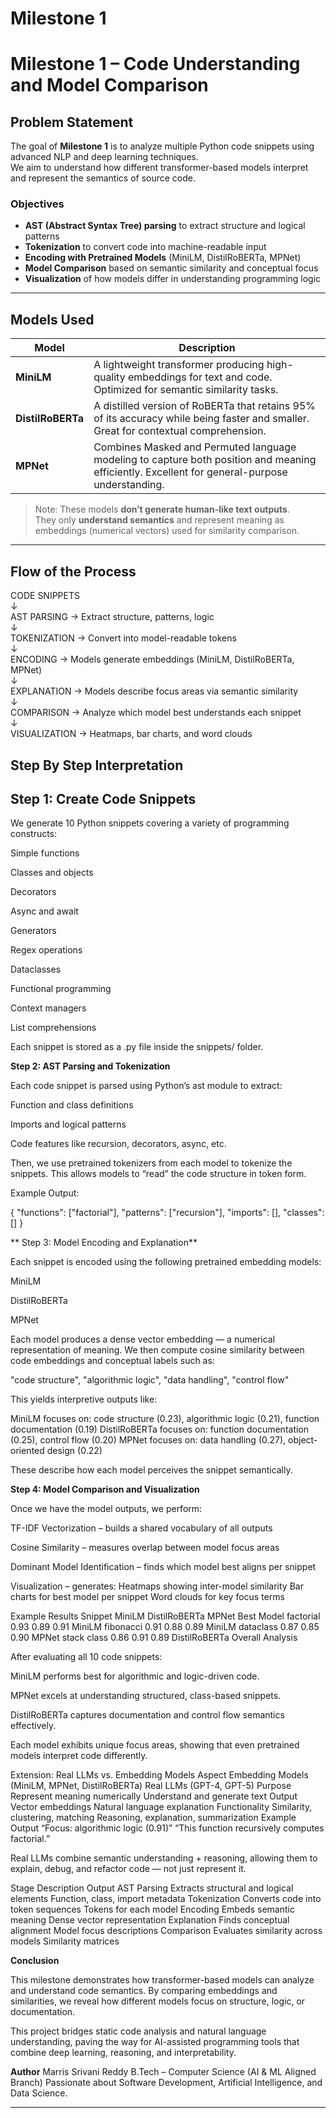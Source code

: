 # Milestone 1 
#  Milestone 1 – Code Understanding and Model Comparison

##  Problem Statement
The goal of **Milestone 1** is to analyze multiple Python code snippets using advanced NLP and deep learning techniques.  
We aim to understand how different transformer-based models interpret and represent the semantics of source code.  

###  Objectives
- **AST (Abstract Syntax Tree) parsing** to extract structure and logical patterns  
- **Tokenization** to convert code into machine-readable input  
- **Encoding with Pretrained Models** (MiniLM, DistilRoBERTa, MPNet)  
- **Model Comparison** based on semantic similarity and conceptual focus  
- **Visualization** of how models differ in understanding programming logic  

---

##  Models Used

| Model | Description |
|--------|--------------|
| **MiniLM** | A lightweight transformer producing high-quality embeddings for text and code. Optimized for semantic similarity tasks. |
| **DistilRoBERTa** | A distilled version of RoBERTa that retains 95% of its accuracy while being faster and smaller. Great for contextual comprehension. |
| **MPNet** | Combines Masked and Permuted language modeling to capture both position and meaning efficiently. Excellent for general-purpose understanding. |

>  Note: These models **don’t generate human-like text outputs**.  
> They only **understand semantics** and represent meaning as embeddings (numerical vectors) used for similarity comparison.

---

##  Flow of the Process

CODE SNIPPETS  
↓  
AST PARSING → Extract structure, patterns, logic  
↓  
TOKENIZATION → Convert into model-readable tokens  
↓  
ENCODING → Models generate embeddings (MiniLM, DistilRoBERTa, MPNet)  
↓  
EXPLANATION → Models describe focus areas via semantic similarity  
↓  
COMPARISON → Analyze which model best understands each snippet  
↓  
VISUALIZATION → Heatmaps, bar charts, and word clouds

## **Step By Step Interpretation**

## **Step 1: Create Code Snippets**

We generate 10 Python snippets covering a variety of programming constructs:

Simple functions

Classes and objects

Decorators

Async and await

Generators

Regex operations

Dataclasses

Functional programming

Context managers

List comprehensions

Each snippet is stored as a .py file inside the snippets/ folder.

**Step 2: AST Parsing and Tokenization**

Each code snippet is parsed using Python’s ast module to extract:

Function and class definitions

Imports and logical patterns

Code features like recursion, decorators, async, etc.

Then, we use pretrained tokenizers from each model to tokenize the snippets.
This allows models to “read” the code structure in token form.

Example Output:

{
  "functions": ["factorial"],
  "patterns": ["recursion"],
  "imports": [],
  "classes": []
}

** Step 3: Model Encoding and Explanation**

Each snippet is encoded using the following pretrained embedding models:

MiniLM

DistilRoBERTa

MPNet

Each model produces a dense vector embedding — a numerical representation of meaning.
We then compute cosine similarity between code embeddings and conceptual labels such as:

"code structure", "algorithmic logic", "data handling", "control flow"

This yields interpretive outputs like:

MiniLM focuses on: code structure (0.23), algorithmic logic (0.21), function documentation (0.19)
DistilRoBERTa focuses on: function documentation (0.25), control flow (0.20)
MPNet focuses on: data handling (0.27), object-oriented design (0.22)


These describe how each model perceives the snippet semantically.

 **Step 4: Model Comparison and Visualization**

Once we have the model outputs, we perform:

TF-IDF Vectorization – builds a shared vocabulary of all outputs

Cosine Similarity – measures overlap between model focus areas

Dominant Model Identification – finds which model best aligns per snippet

Visualization – generates:
 Heatmaps showing inter-model similarity
 Bar charts for best model per snippet
 Word clouds for key focus terms

 Example Results
Snippet	MiniLM	DistilRoBERTa	MPNet	Best Model
factorial	0.93	0.89	0.91	MiniLM
fibonacci	0.91	0.88	0.89	MiniLM
dataclass	0.87	0.85	0.90	MPNet
stack class	0.86	0.91	0.89	DistilRoBERTa
 Overall Analysis

After evaluating all 10 code snippets:

 MiniLM performs best for algorithmic and logic-driven code.

 MPNet excels at understanding structured, class-based snippets.

 DistilRoBERTa captures documentation and control flow semantics effectively.

Each model exhibits unique focus areas, showing that even pretrained models interpret code differently.

 Extension: Real LLMs vs. Embedding Models
Aspect	Embedding Models (MiniLM, MPNet, DistilRoBERTa)	Real LLMs (GPT-4, GPT-5)
Purpose	Represent meaning numerically	Understand and generate text
Output	Vector embeddings	Natural language explanation
Functionality	Similarity, clustering, matching	Reasoning, explanation, summarization
Example Output	“Focus: algorithmic logic (0.91)”	“This function recursively computes factorial.”

Real LLMs combine semantic understanding + reasoning, allowing them to explain, debug, and refactor code — not just represent it.

 
Stage	Description	Output
AST Parsing	Extracts structural and logical elements	Function, class, import metadata
Tokenization	Converts code into token sequences	Tokens for each model
Encoding	Embeds semantic meaning	Dense vector representation
Explanation	Finds conceptual alignment	Model focus descriptions
Comparison	Evaluates similarity across models	Similarity matrices


 **Conclusion**

This milestone demonstrates how transformer-based models can analyze and understand code semantics.
By comparing embeddings and similarities, we reveal how different models focus on structure, logic, or documentation.

This project bridges static code analysis and natural language understanding, paving the way for AI-assisted programming tools that combine deep learning, reasoning, and interpretability.

 **Author**
Marris Srivani Reddy
B.Tech – Computer Science (AI & ML Aligned Branch)
Passionate about Software Development, Artificial Intelligence, and Data Science.

---

